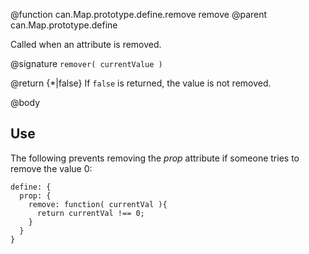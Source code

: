 @function can.Map.prototype.define.remove remove
@parent can.Map.prototype.define

Called when an attribute is removed.

@signature `remover( currentValue )`

@return {*|false} If `false` is returned, the value is not removed.

@body 

## Use

The following prevents removing the _prop_ attribute if someone tries to remove the value 0:


    define: {
      prop: {
        remove: function( currentVal ){
          return currentVal !== 0;
        }
      }
    }

